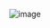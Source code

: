 ![image](https://github.com/jeonghwaaa/leetcode/assets/164745231/da4675a4-42af-456e-92e4-27a9832836ef)
